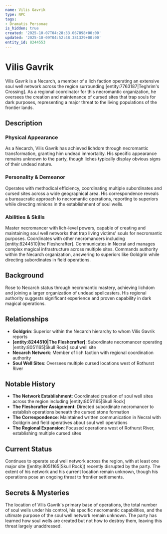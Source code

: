```yaml
---
name: Vilis Gavrik
type: NPC
tags:
- Dramatis Personae
is_hidden: true
created: '2025-10-07T04:28:33.067898+00:00'
updated: '2025-10-09T04:52:48.381329+00:00'
entity_id: 8244553
---
```


# Vilis Gavrik

Vilis Gavrik is a Necarch, a member of a lich faction operating an extensive soul well network across the region surrounding [entity:7763187|Teghrim's Crossing]. As a regional coordinator for this necromantic organization, he oversees the creation and maintenance of cursed sites that trap souls for dark purposes, representing a major threat to the living populations of the frontier lands.

## Description

### Physical Appearance

As a Necarch, Vilis Gavrik has achieved lichdom through necromantic transformation, granting him undead immortality. His specific appearance remains unknown to the party, though liches typically display obvious signs of their undead nature.

### Personality & Demeanor

Operates with methodical efficiency, coordinating multiple subordinates and cursed sites across a wide geographical area. His correspondence reveals a bureaucratic approach to necromantic operations, reporting to superiors while directing minions in the establishment of soul wells.

### Abilities & Skills

Master necromancer with lich-level powers, capable of creating and maintaining soul well networks that trap living victims' souls for necromantic purposes. Coordinates with other necromancers including [entity:8244510|the Fleshcrafter]. Communicates in Necral and manages complex magical infrastructure across multiple sites. Commands authority within the Necarch organization, answering to superiors like Goldgrin while directing subordinates in field operations.

## Background

Rose to Necarch status through necromantic mastery, achieving lichdom and joining a larger organization of undead spellcasters. His regional authority suggests significant experience and proven capability in dark magical operations.

## Relationships

- **Goldgrin**: Superior within the Necarch hierarchy to whom Vilis Gavrik reports
- **[entity:8244510|The Fleshcrafter]**: Subordinate necromancer operating [entity:8051165|Skull Rock] soul well site
- **Necarch Network**: Member of lich faction with regional coordination authority
- **Soul Well Sites**: Oversees multiple cursed locations west of Rothurst River

## Notable History

- **The Network Establishment**: Coordinated creation of soul well sites across the region including [entity:8051165|Skull Rock]
- **The Fleshcrafter Assignment**: Directed subordinate necromancer to establish operations beneath the cursed stone formation
- **The Correspondence**: Maintained written communication in Necral with Goldgrin and field operatives about soul well operations
- **The Regional Expansion**: Focused operations west of Rothurst River, establishing multiple cursed sites

## Current Status

Continues to operate soul well network across the region, with at least one major site ([entity:8051165|Skull Rock]) recently disrupted by the party. The extent of his network and his current location remain unknown, though his operations pose an ongoing threat to frontier settlements.

## Secrets & Mysteries

The location of Vilis Gavrik's primary base of operations, the total number of soul wells under his control, his specific necromantic capabilities, and the ultimate purpose of the soul well network remain unknown. The party has learned how soul wells are created but not how to destroy them, leaving this threat largely unaddressed.
